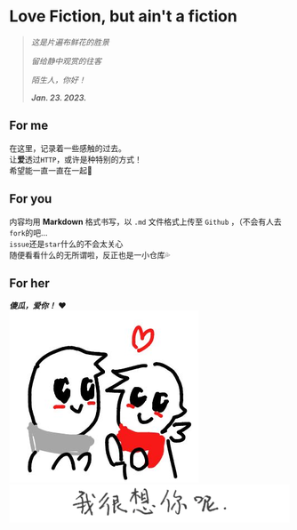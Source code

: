 # Love Fiction, but ain't a fiction

> *这是片遍布鲜花的胜景*
>
> *留给静中观赏的往客*
>
> *陌生人，你好！*
>
> ***Jan. 23. 2023.***

## For me
在这里，记录着一些感触的过去。  
让**爱**透过`HTTP`，或许是种特别的方式！  
希望能一直一直在一起🥰

## For you
内容均用 **Markdown** 格式书写，以 `.md` 文件格式上传至 `Github` ，（不会有人去`fork`的吧...  
`issue`还是`star`什么的不会太关心  
随便看看什么的无所谓啦，反正也是一小仓库💦

## For her
***傻瓜，爱你！*** ❤️  
![us](IMAGES/PHOTO/1690909377.jpg)
![miss u](IMAGES/PHOTO/1665241203.png)
